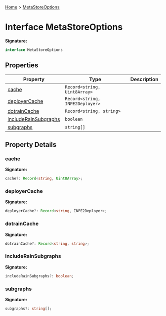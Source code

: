 [Home](../index.md) &gt; [MetaStoreOptions](./metastoreoptions.md)

# Interface MetaStoreOptions

<b>Signature:</b>

```typescript
interface MetaStoreOptions 
```

## Properties

|  Property | Type | Description |
|  --- | --- | --- |
|  [cache](./metastoreoptions.md#cache-property) | `Record<string, Uint8Array>` |  |
|  [deployerCache](./metastoreoptions.md#deployerCache-property) | `Record<string, INPE2Deployer>` |  |
|  [dotrainCache](./metastoreoptions.md#dotrainCache-property) | `Record<string, string>` |  |
|  [includeRainSubgraphs](./metastoreoptions.md#includeRainSubgraphs-property) | `boolean` |  |
|  [subgraphs](./metastoreoptions.md#subgraphs-property) | `string[]` |  |

## Property Details

<a id="cache-property"></a>

### cache

<b>Signature:</b>

```typescript
cache?: Record<string, Uint8Array>;
```

<a id="deployerCache-property"></a>

### deployerCache

<b>Signature:</b>

```typescript
deployerCache?: Record<string, INPE2Deployer>;
```

<a id="dotrainCache-property"></a>

### dotrainCache

<b>Signature:</b>

```typescript
dotrainCache?: Record<string, string>;
```

<a id="includeRainSubgraphs-property"></a>

### includeRainSubgraphs

<b>Signature:</b>

```typescript
includeRainSubgraphs?: boolean;
```

<a id="subgraphs-property"></a>

### subgraphs

<b>Signature:</b>

```typescript
subgraphs?: string[];
```
